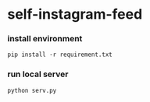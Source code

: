 # self-instagram-feed

### install environment ###
`pip install -r requirement.txt`

### run local server ###
`python serv.py`
